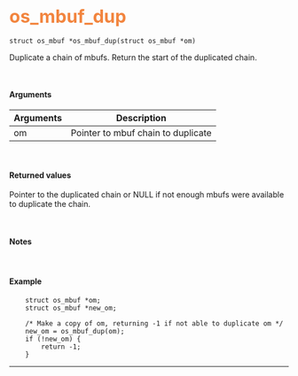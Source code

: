 ## <font color="#F2853F" style="font-size:24pt"> os_mbuf_dup</font>

```no-highlight
struct os_mbuf *os_mbuf_dup(struct os_mbuf *om)
```

Duplicate a chain of mbufs.  Return the start of the duplicated chain.

<br>

#### Arguments

| Arguments | Description |
|-----------|-------------|
| om |  Pointer to mbuf chain to duplicate |

<br>

#### Returned values

Pointer to the duplicated chain or NULL if not enough mbufs were available to duplicate the chain.

<br>

#### Notes

<br>

#### Example

```no-highlight
	struct os_mbuf *om;
    struct os_mbuf *new_om;
	
    /* Make a copy of om, returning -1 if not able to duplicate om */
    new_om = os_mbuf_dup(om);
    if (!new_om) {
        return -1;
    }
```

---------------------
